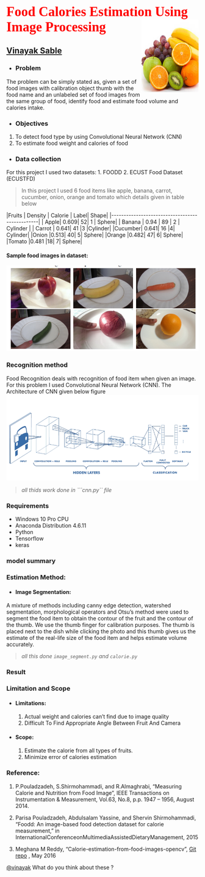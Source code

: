 
<b><span style="color: red; font-family: Babas; font-size: 2.5em;">Food Calories Estimation Using Image Processing</span></b>
<img src="1.jpg" alt="python" width="150" height="190" align="right">

## [Vinayak Sable](https://www.linkedin.com/in/vinayak-sable-675502131) 

+ ###  Problem
 The problem can be simply stated as, given a set of food images with calibration object thumb with the food name and an unlabeled set of food images from the same group of food, identify food and estimate food volume and calories intake.
+ ### Objectives
 1.	To detect food type by using Convolutional Neural Network (CNN)
 2.	To estimate food weight and calories of food

+ ### Data collection
 For this project I used two datasets:
    1. FOODD
    2. ECUST Food Dataset (ECUSTFD)
  >In this project I used 6 food items like apple, banana, carrot, cucumber, onion, orange and tomato which details given in table below

|Fruits | Density |	Calorie | Label|	Shape|
|------------------------------------------------|
| Apple| 	0.609| 	52| 	1	| Sphere| 
| Banana |	0.94 |	89 |	2 |	Cylinder |
| Carrot |	0.641|	41 |3	|Cylinder|
|Cucumber|	0.641|	16	|4|	Cylinder|
|Onion	|0.513|	40|	5|	Sphere|
|Orange	|0.482|	47|	6|	Sphere|
|Tomato	|0.481 |18|	7|	Sphere|
#### Sample food images in dataset:
<img src="2.png" alt="python" width="615" height="224" align="centre">


### Recognition method
Food Recognition deals with recognition of food item when given an image. For this problem I used Convolutional Neural Network (CNN). The Architecture of  CNN given below figure 
<img src="3.png" alt="python" width="615" height="224" align="centre">
> *all thids work done in ```cnn.py`` file*

### Requirements
+ Windows 10 Pro CPU 
+ Anaconda Distribution 4.6.11
+ Python
+ Tensorflow 
+ keras 


### model summary



### Estimation Method:
+ #### Image Segmentation:
A mixture of methods including canny edge detection, watershed segmentation, morphological operators and Otsu’s method were used to segment the food item to obtain the contour of the fruit and the contour of the thumb. We use the thumb finger for calibration purposes. The thumb is placed next to the dish while clicking the photo and this thumb gives us the estimate of the real-life size of the food item and helps estimate volume accurately.
> *all this done ```image_segment.py``` and ```calorie.py```*

### Result



### Limitation and Scope
+ #### Limitations:
    1.	Actual weight and calories can’t find due to image quality
    2.	Difficult To Find Appropriate Angle Between Fruit And Camera
    
+ #### Scope:
    1.	Estimate the calorie from all types of fruits.
    2.	Minimize error of calories estimation
    
### Reference:
   1. P.Pouladzadeh, S.Shirmohammadi, and R.Almaghrabi, “Measuring Calorie and Nutrition from Food Image”, IEEE Transactions on Instrumentation & Measurement, Vol.63, No.8, p.p. 1947 – 1956, August 2014.

   2. Parisa Pouladzadeh, Abdulsalam Yassine, and Shervin Shirmohammadi, “Foodd: An image-based food detection dataset for calorie measurement,” in InternationalConferenceonMultimediaAssistedDietaryManagement, 2015

   3. Meghana M Reddy, “Calorie-estimation-from-food-images-opencv”, [Git repo](https://github.com/meghanamreddy/Calorie-estimation-from-food-images-OpenCV) , May 2016




<a href="mailto:vinayak.sable.56@gmail.com">@vinayak</a> What do you think about these ?

